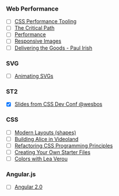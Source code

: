 ### Web Performance
- [ ] [CSS Performance Tooling](http://addyosmani.com/blog/slides-css-performance-tooling/)
- [ ] [The Critical Path](https://speakerdeck.com/patrickhamann/css-and-the-critical-path-cssconfeu-september-2014)
- [ ] [Performance](http://larahogan.me/design/)
- [ ] [Responsive Images](http://www.slideshare.net/teleject/cssdevconf-adaptive-images-in-responsive-web-design-2014)
- [ ] [Delivering the Goods - Paul Irish](https://docs.google.com/presentation/d/1MtDBNTH1g7CZzhwlJ1raEJagA8qM3uoV7ta6i66bO2M/present?slide=id.p19)

### SVG
- [ ] [Animating SVGs](http://slides.com/sarasoueidan/styling-animating-svgs-with-css?token=jCcrBSyuS6CmMQsd8Aof3TpxyZQr#/)

### ST2 
- [x] [Slides from CSS Dev Conf @wesbos](http://wesbos.github.io/Sublime-Text-Power-User-Talk)

### CSS
- [ ] [Modern Layouts (shapes)](https://speakerdeck.com/jensimmons/css-dev-conf)
- [ ] [Building Alice in Videoland](http://rachelnabors.com/alice-in-videoland/talk)
- [ ] [Refactoring CSS Programming Principles](https://speakerdeck.com/jlong/refactoring-css-programming-principles-for-designers)
- [ ] [Creating Your Own Starter Files](https://speakerdeck.com/emilylewis/create-your-own-starter-files)
- [ ] [Colors with Lea Verou](http://lea.verou.me/chroma-zone/)

### Angular.js
- [ ] [Angular 2.0](https://docs.google.com/presentation/d/1XQP0_NTzCUcFweauLlkZpbbhNVYbYy156oD--KLmXsk/preview?sle=true#slide=id.p)

